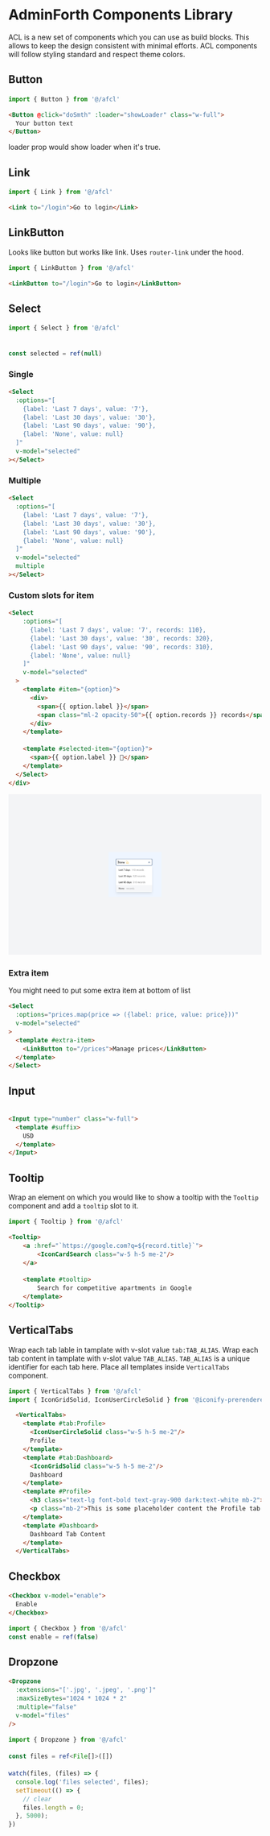 # AdminForth Components Library


ACL is a new set of components which you can use as build blocks. 
This allows to keep the design consistent with minimal efforts. ACL components will follow styling standard and respect theme colors.


## Button

```js
import { Button } from '@/afcl'
```

```html
<Button @click="doSmth" :loader="showLoader" class="w-full">
  Your button text
</Button>
```

loader prop would show loader when it's true.


## Link

```js
import { Link } from '@/afcl'
```

```html
<Link to="/login">Go to login</Link>
```

## LinkButton

Looks like button but works like link. Uses `router-link` under the hood.

```js
import { LinkButton } from '@/afcl'
```

```html
<LinkButton to="/login">Go to login</LinkButton>
```

## Select

```js
import { Select } from '@/afcl'


const selected = ref(null)
```

### Single

```html
<Select
  :options="[
    {label: 'Last 7 days', value: '7'}, 
    {label: 'Last 30 days', value: '30'}, 
    {label: 'Last 90 days', value: '90'},
    {label: 'None', value: null}
  ]"
  v-model="selected"
></Select>
```

### Multiple

```html
<Select
  :options="[
    {label: 'Last 7 days', value: '7'}, 
    {label: 'Last 30 days', value: '30'}, 
    {label: 'Last 90 days', value: '90'},
    {label: 'None', value: null}
  ]"
  v-model="selected"
  multiple
></Select>
```


### Custom slots for item

```html
<Select
    :options="[
      {label: 'Last 7 days', value: '7', records: 110},
      {label: 'Last 30 days', value: '30', records: 320},
      {label: 'Last 90 days', value: '90', records: 310},
      {label: 'None', value: null}
    ]"
    v-model="selected"
  >
    <template #item="{option}">
      <div>
        <span>{{ option.label }}</span>
        <span class="ml-2 opacity-50">{{ option.records }} records</span>
      </div>
    </template>

    <template #selected-item="{option}">
      <span>{{ option.label }} 💫</span>
    </template>
  </Select>
</div>
```


![alt text](<Group 21.jpg>)

### Extra item

You might need to put some extra item at bottom of list

```html
<Select
  :options="prices.map(price => ({label: price, value: price}))"
  v-model="selected"
>
  <template #extra-item>
    <LinkButton to="/prices">Manage prices</LinkButton>
  </template>
</Select>
```

## Input

```html

<Input type="number" class="w-full">
  <template #suffix>
    USD
  </template>
</Input>

```

## Tooltip
  
Wrap an element on which you would like to show a tooltip with the `Tooltip` component and add a `tooltip` slot to it.
  
```js
import { Tooltip } from '@/afcl'
```

```html
<Tooltip>
    <a :href="`https://google.com?q=${record.title}`">
        <IconCardSearch class="w-5 h-5 me-2"/>
    </a>

    <template #tooltip>
        Search for competitive apartments in Google
    </template>
</Tooltip>
```

## VerticalTabs

Wrap each tab lable in tamplate with v-slot value `tab:TAB_ALIAS`. Wrap each tab content in tamplate with v-slot value `TAB_ALIAS`. `TAB_ALIAS` is a unique identifier for each tab here. Place all templates inside `VerticalTabs` component.

```js
import { VerticalTabs } from '@/afcl'
import { IconGridSolid, IconUserCircleSolid } from '@iconify-prerendered/vue-flowbite';
```

```html
  <VerticalTabs>
    <template #tab:Profile>
      <IconUserCircleSolid class="w-5 h-5 me-2"/>
      Profile
    </template>
    <template #tab:Dashboard>
      <IconGridSolid class="w-5 h-5 me-2"/>
      Dashboard
    </template>
    <template #Profile>
      <h3 class="text-lg font-bold text-gray-900 dark:text-white mb-2">Profile Tab</h3>
      <p class="mb-2">This is some placeholder content the Profile tab's associated content, clicking another tab will toggle the visibility of this one for the next.</p>
    </template>
    <template #Dashboard>
      Dashboard Tab Content 
    </template>
  </VerticalTabs>
```

## Checkbox

```html
<Checkbox v-model="enable">
  Enable
</Checkbox>
```

```ts
import { Checkbox } from '@/afcl'
const enable = ref(false)
```

## Dropzone

```html
<Dropzone
  :extensions="['.jpg', '.jpeg', '.png']"
  :maxSizeBytes="1024 * 1024 * 2"
  :multiple="false"
  v-model="files"
/>

```

```ts
import { Dropzone } from '@/afcl'

const files = ref<File[]>([])

watch(files, (files) => {
  console.log('files selected', files);
  setTimeout(() => {
    // clear
    files.length = 0;
  }, 5000);
})
```
